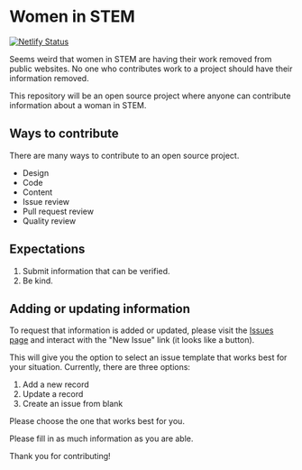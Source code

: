 # Women in STEM

[![Netlify Status](https://api.netlify.com/api/v1/badges/ae1640eb-2f9c-49fc-9151-44afbf772e86/deploy-status)](https://app.netlify.com/sites/women-in-stem-com/deploys)


Seems weird that women in STEM are having their work removed from public websites. No one who contributes work to a project should have their information removed.

This repository will be an open source project where anyone can contribute information about a woman in STEM.

## Ways to contribute

There are many ways to contribute to an open source project. 

- Design
- Code
- Content
- Issue review
- Pull request review
- Quality review

## Expectations

1. Submit information that can be verified.
2. Be kind.

## Adding or updating information

To request that information is added or updated, please visit the [Issues page](https://github.com/MelSumner/womeninstem/issues) and interact with the "New Issue" link (it looks like a button).

This will give you the option to select an issue template that works best for your situation. Currently, there are three options:

1. Add a new record
2. Update a record
3. Create an issue from blank

Please choose the one that works best for you.

Please fill in as much information as you are able.

Thank you for contributing!

